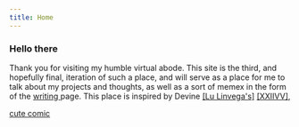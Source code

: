 ```yaml
---
title: Home
---
```


### Hello there 

Thank you for visiting my humble virtual abode. This site is the third, and hopefully final, iteration of such a place, and will serve as a place for me to talk about my projects and thoughts, as well as a sort of memex in the form of the [writing ](writing.html) page. This place is inspired by Devine [[Lu Linvega's]](https://merveilles.town/@neauoire) [[XXIIVV]](https://wiki.xxiivv.com/site/home.html),

[cute comic](https://questionablecontent.net)
